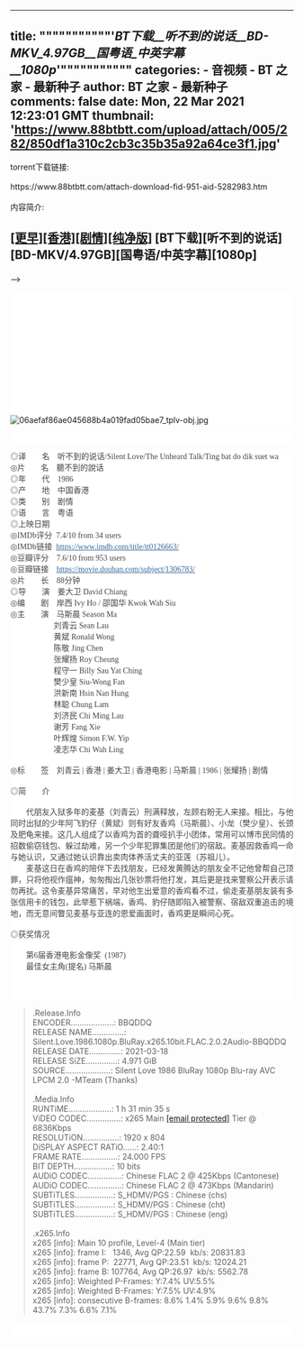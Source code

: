
---
title: """""""""""'_BT下载__听不到的说话__BD-MKV_4.97GB__国粤语_中英字幕__1080p_'"""""""""""
categories: 
    - 音视频
    - BT 之家 - 最新种子
author: BT 之家 - 最新种子
comments: false
date: Mon, 22 Mar 2021 12:23:01 GMT
thumbnail: 'https://www.88btbtt.com/upload/attach/005/282/850df1a310c2cb3c35b35a92a64ce3f1.jpg'
---

<div>   
torrent下载链接:<br><br>https://www.88btbtt.com/attach-download-fid-951-aid-5282983.htm<br><br>内容简介:<br>



<h2 id="subject_4577610">


<a href="https://www.88btbtt.com/forum-index-fid-951-typeid4-687529.htm" target="_blank" rel="nofollow">[更早]</a><a href="https://www.88btbtt.com/forum-index-fid-951-typeid3-3362.htm" target="_blank" rel="nofollow">[香港]</a><a href="https://www.88btbtt.com/forum-index-fid-951-typeid2-287.htm" target="_blank" rel="nofollow">[剧情]</a><a href="https://www.88btbtt.com/forum-index-fid-951-typeid1-3.htm" target="_blank" rel="nofollow">[纯净版]</a>
[BT下载][听不到的说话][BD-MKV/4.97GB][国粤语/中英字幕][1080p]

</h2>




<div id="message_32344892" class="message">

<div class="width border">
<!-- 广告位：875*120 -->

</div>
<!--
<div style="width: 250px; height: 50px; float: right; /* filter:alpha(Opacity=80);-moz-opacity:0.8;opacity: 0.8;*/">

<!-- 广告位：250X250(BT之家) -->


</div>
-->
<!-- #第一楼右侧广告 -->
<div style="width: 250px; height: 250px; float: right">


</div>
<p style="background-color:rgb(255, 255, 255);"><img src="https://www.88btbtt.com/upload/attach/005/282/850df1a310c2cb3c35b35a92a64ce3f1.jpg" title="06aefaf86ae045688b4a019fad05bae7_tplv-obj.jpg" referrerpolicy="no-referrer"></p><p style="background-color:rgb(255, 255, 255);"><br></p><p style="background-color:rgb(255, 255, 255);"><span style="color:rgb(68, 68, 68); font-family:none;">◎译　　名　听不到的说话/Silent Love/The Unheard Talk/Ting bat do dik suet wa</span><br style="margin:0px; padding:0px; color:rgb(68, 68, 68); font-family:none;"><span style="color:rgb(68, 68, 68); font-family:none;">◎片　　名　聽不到的說话</span><br style="margin:0px; padding:0px; color:rgb(68, 68, 68); font-family:none;"><span style="color:rgb(68, 68, 68); font-family:none;">◎年　　代　1986</span><br style="margin:0px; padding:0px; color:rgb(68, 68, 68); font-family:none;"><span style="color:rgb(68, 68, 68); font-family:none;">◎产　　地　中国香港</span><br style="margin:0px; padding:0px; color:rgb(68, 68, 68); font-family:none;"><span style="color:rgb(68, 68, 68); font-family:none;">◎类　　别　剧情</span><br style="margin:0px; padding:0px; color:rgb(68, 68, 68); font-family:none;"><span style="color:rgb(68, 68, 68); font-family:none;">◎语　　言　粤语</span><br style="margin:0px; padding:0px; color:rgb(68, 68, 68); font-family:none;"><span style="color:rgb(68, 68, 68); font-family:none;">◎上映日期　</span><br style="margin:0px; padding:0px; color:rgb(68, 68, 68); font-family:none;"><span style="color:rgb(68, 68, 68); font-family:none;">◎IMDb评分  7.4/10 from 34 users</span><br style="margin:0px; padding:0px; color:rgb(68, 68, 68); font-family:none;"><span style="color:rgb(68, 68, 68); font-family:none;">◎IMDb链接  </span><a href="https://www.imdb.com/title/tt0126663/" target="_blank" style="color:rgb(51, 102, 153); margin:0px; padding:0px; font-family:none;">https://www.imdb.com/title/tt0126663/</a><br style="margin:0px; padding:0px; color:rgb(68, 68, 68); font-family:none;"><span style="color:rgb(68, 68, 68); font-family:none;">◎豆瓣评分　7.6/10 from 953 users</span><br style="margin:0px; padding:0px; color:rgb(68, 68, 68); font-family:none;"><span style="color:rgb(68, 68, 68); font-family:none;">◎豆瓣链接　</span><a href="https://movie.douban.com/subject/1306783/" target="_blank" style="color:rgb(51, 102, 153); margin:0px; padding:0px; font-family:none;">https://movie.douban.com/subject/1306783/</a><br style="margin:0px; padding:0px; color:rgb(68, 68, 68); font-family:none;"><span style="color:rgb(68, 68, 68); font-family:none;">◎片　　长　88分钟</span><br style="margin:0px; padding:0px; color:rgb(68, 68, 68); font-family:none;"><span style="color:rgb(68, 68, 68); font-family:none;">◎导　　演　姜大卫 David Chiang</span><br style="margin:0px; padding:0px; color:rgb(68, 68, 68); font-family:none;"><span style="color:rgb(68, 68, 68); font-family:none;">◎编　　剧　岸西 Ivy Ho / 邵国华 Kwok Wah Siu</span><br style="margin:0px; padding:0px; color:rgb(68, 68, 68); font-family:none;"><span style="color:rgb(68, 68, 68); font-family:none;">◎主　　演　马斯晨 Season Ma</span><br style="margin:0px; padding:0px; color:rgb(68, 68, 68); font-family:none;"><span style="color:rgb(68, 68, 68); font-family:none;">　　　　  　刘青云 Sean Lau</span><br style="margin:0px; padding:0px; color:rgb(68, 68, 68); font-family:none;"><span style="color:rgb(68, 68, 68); font-family:none;">　　　　  　黄斌 Ronald Wong</span><br style="margin:0px; padding:0px; color:rgb(68, 68, 68); font-family:none;"><span style="color:rgb(68, 68, 68); font-family:none;">　　　　  　陈敬 Jing Chen</span><br style="margin:0px; padding:0px; color:rgb(68, 68, 68); font-family:none;"><span style="color:rgb(68, 68, 68); font-family:none;">　　　　  　张耀扬 Roy Cheung</span><br style="margin:0px; padding:0px; color:rgb(68, 68, 68); font-family:none;"><span style="color:rgb(68, 68, 68); font-family:none;">　　　　  　程守一 Billy Sau Yat Ching</span><br style="margin:0px; padding:0px; color:rgb(68, 68, 68); font-family:none;"><span style="color:rgb(68, 68, 68); font-family:none;">　　　　  　樊少皇 Siu-Wong Fan</span><br style="margin:0px; padding:0px; color:rgb(68, 68, 68); font-family:none;"><span style="color:rgb(68, 68, 68); font-family:none;">　　　　  　洪新南 Hsin Nan Hung</span><br style="margin:0px; padding:0px; color:rgb(68, 68, 68); font-family:none;"><span style="color:rgb(68, 68, 68); font-family:none;">　　　　  　林聪 Chung Lam</span><br style="margin:0px; padding:0px; color:rgb(68, 68, 68); font-family:none;"><span style="color:rgb(68, 68, 68); font-family:none;">　　　　  　刘济民 Chi Ming Lau</span><br style="margin:0px; padding:0px; color:rgb(68, 68, 68); font-family:none;"><span style="color:rgb(68, 68, 68); font-family:none;">　　　　  　谢芳 Fang Xie</span><br style="margin:0px; padding:0px; color:rgb(68, 68, 68); font-family:none;"><span style="color:rgb(68, 68, 68); font-family:none;">　　　　  　叶辉煌 Simon F.W. Yip</span><br style="margin:0px; padding:0px; color:rgb(68, 68, 68); font-family:none;"><span style="color:rgb(68, 68, 68); font-family:none;">　　　　  　凌志华 Chi Wah Ling</span><br style="margin:0px; padding:0px; color:rgb(68, 68, 68); font-family:none;"><br style="margin:0px; padding:0px; color:rgb(68, 68, 68); font-family:none;"><span style="color:rgb(68, 68, 68); font-family:none;">◎标　　签　刘青云 | 香港 | 姜大卫 | 香港电影 | 马斯晨 | 1986 | 张耀扬 | 剧情</span><br style="margin:0px; padding:0px; color:rgb(68, 68, 68); font-family:none;"><br style="margin:0px; padding:0px; color:rgb(68, 68, 68); font-family:none;"><span style="color:rgb(68, 68, 68); font-family:none;">◎简　　介</span><br style="margin:0px; padding:0px; color:rgb(68, 68, 68); font-family:none;"><br style="margin:0px; padding:0px; color:rgb(68, 68, 68); font-family:none;"><span style="color:rgb(68, 68, 68); font-family:none;">　　代朋友入狱多年的麦基（刘青云）刑满释放，左顾右盼无人来接。相比，与他同时出狱的少年阿飞豹仔（黄斌）则有好友香鸡（马斯晨）、小龙（樊少皇）、长颈及肥龟来接。这几人组成了以香鸡为首的聋哑扒手小团体，常用可以博市民同情的招数偷窃钱包、躲过劫难，另一个少年犯罪集团是他们的宿敌。麦基因救香鸡一命与她认识，又通过她认识靠出卖肉体养活丈夫的亚莲（苏祖儿）。</span><br style="margin:0px; padding:0px; color:rgb(68, 68, 68); font-family:none;"><span style="color:rgb(68, 68, 68); font-family:none;">　　麦基这日在香鸡的陪伴下去找朋友，已经发黄腾达的朋友全不记他曾帮自己顶罪，只将他视作瘟神，匆匆掏出几张钞票将他打发，其后更是找来警察公开表示请勿再扰。这令麦基异常痛苦，早对他生出爱意的香鸡看不过，偷走麦基朋友装有多张信用卡的钱包，此举惹下祸端，香鸡、豹仔随即陷入被警察、宿敌双重追击的境地，而无意间瞥见麦基与亚连的恩爱画面时，香鸡更是瞬间心死。</span><br style="margin:0px; padding:0px; color:rgb(68, 68, 68); font-family:none;"><br style="margin:0px; padding:0px; color:rgb(68, 68, 68); font-family:none;"><span style="color:rgb(68, 68, 68); font-family:none;">◎获奖情况</span><br style="margin:0px; padding:0px; color:rgb(68, 68, 68); font-family:none;"><br style="margin:0px; padding:0px; color:rgb(68, 68, 68); font-family:none;"><span style="color:rgb(68, 68, 68); font-family:none;">　　第6届香港电影金像奖  (1987)</span><br style="margin:0px; padding:0px; color:rgb(68, 68, 68); font-family:none;"><span style="color:rgb(68, 68, 68); font-family:none;">　　最佳女主角(提名) 马斯晨</span><br style="margin:0px; padding:0px; color:rgb(68, 68, 68); font-family:none;"><br style="margin:0px; padding:0px; color:rgb(68, 68, 68); font-family:none;"><br style="margin:0px; padding:0px; color:rgb(68, 68, 68); font-family:none;"><br style="margin:0px; padding:0px; color:rgb(68, 68, 68); font-family:none;"></p><blockquote style="background-image:url(& padding:0px; margin-top:0px; margin-bottom:0px;">.Release.Info<br style="margin:0px; padding:0px;">ENCODER...................: BBQDDQ<br style="margin:0px; padding:0px;">RELEASE NAME..............: Silent.Love.1986.1080p.BluRay.x265.10bit.FLAC.2.0.2Audio-BBQDDQ<br style="margin:0px; padding:0px;">RELEASE DATE..............: 2021-03-18<br style="margin:0px; padding:0px;">RELEASE SiZE..............: 4.971 GiB<br style="margin:0px; padding:0px;">SOURCE....................: Silent Love 1986 BluRay 1080p Blu-ray AVC LPCM 2.0 -MTeam (Thanks)<br style="margin:0px; padding:0px;"><br style="margin:0px; padding:0px;">.Media.Info<br style="margin:0px; padding:0px;">RUNTiME...................: 1 h 31 min 35 s<br style="margin:0px; padding:0px;">ViDEO CODEC...............: x265 Main <a href="https://www.88btbtt.com/cdn-cgi/l/email-protection" class="__cf_email__" data-cfemail="7342435e3f47333e121a1d">[email protected]</a> Tier @ 6836Kbps<br style="margin:0px; padding:0px;">RESOLUTiON................: 1920 x 804<br style="margin:0px; padding:0px;">DiSPLAY ASPECT RATiO......: 2.40:1<br style="margin:0px; padding:0px;">FRAME RATE................: 24.000 FPS<br style="margin:0px; padding:0px;">BIT DEPTH.................: 10 bits<br style="margin:0px; padding:0px;">AUDiO CODEC...............: Chinese FLAC 2 @ 425Kbps (Cantonese)<br style="margin:0px; padding:0px;">AUDiO CODEC...............: Chinese FLAC 2 @ 473Kbps (Mandarin)<br style="margin:0px; padding:0px;">SUBTiTLES.................: S_HDMV/PGS : Chinese (chs)<br style="margin:0px; padding:0px;">SUBTiTLES.................: S_HDMV/PGS : Chinese (cht)<br style="margin:0px; padding:0px;">SUBTiTLES.................: S_HDMV/PGS : Chinese (eng)<br style="margin:0px; padding:0px;"><br style="margin:0px; padding:0px;">.x265.Info<br style="margin:0px; padding:0px;">x265 [info]: Main 10 profile, Level-4 (Main tier)<br style="margin:0px; padding:0px;">x265 [info]: frame I:   1346, Avg QP:22.59  kb/s: 20831.83<br style="margin:0px; padding:0px;">x265 [info]: frame P:  22771, Avg QP:23.51  kb/s: 12024.21<br style="margin:0px; padding:0px;">x265 [info]: frame B: 107764, Avg QP:26.97  kb/s: 5562.78 <br style="margin:0px; padding:0px;">x265 [info]: Weighted P-Frames: Y:7.4% UV:5.5%<br style="margin:0px; padding:0px;">x265 [info]: Weighted B-Frames: Y:7.5% UV:4.9%<br style="margin:0px; padding:0px;">x265 [info]: consecutive B-frames: 8.6% 1.4% 5.9% 9.6% 9.8% 43.7% 7.3% 6.6% 7.1%</blockquote><p style="background-color:rgb(255, 255, 255);"><br style="margin:0px; padding:0px; color:rgb(68, 68, 68); font-family:none;"><br style="margin:0px; padding:0px; color:rgb(68, 68, 68); font-family:none;"><img src="https://www.88btbtt.com/upload/attach/005/282/1f620e846128d6febc1a3bc7da1b248a.jpg" border="0" alt style="padding:0px; max-width:400px; color:rgb(68, 68, 68); font-family:none;" referrerpolicy="no-referrer"><br style="margin:0px; padding:0px; color:rgb(68, 68, 68); font-family:none;"><img src="https://www.88btbtt.com/upload/attach/005/282/29b141bc394507ab3de7aad3fcff08d7.jpg" border="0" alt style="padding:0px; max-width:400px; color:rgb(68, 68, 68); font-family:none;" referrerpolicy="no-referrer"><br style="margin:0px; padding:0px; color:rgb(68, 68, 68); font-family:none;"><img src="https://www.88btbtt.com/upload/attach/005/282/ded942ad4559e872a279f0befc2a4bfe.jpg" border="0" alt style="padding:0px; max-width:400px; color:rgb(68, 68, 68); font-family:none;" referrerpolicy="no-referrer"><br style="margin:0px; padding:0px; color:rgb(68, 68, 68); font-family:none;"><img src="https://www.88btbtt.com/upload/attach/005/282/35f8c8687050df14199fe8f5eab95d7e.jpg" border="0" alt style="padding:0px; max-width:400px; color:rgb(68, 68, 68); font-family:none;" referrerpolicy="no-referrer"><br style="margin:0px; padding:0px; color:rgb(68, 68, 68); font-family:none;"><img src="https://www.88btbtt.com/upload/attach/005/282/111a46be904fddd8ad0f3807e09d7061.jpg" border="0" alt style="padding:0px; max-width:400px; color:rgb(68, 68, 68); font-family:none;" referrerpolicy="no-referrer"></p><p><br></p>  
</div>
            